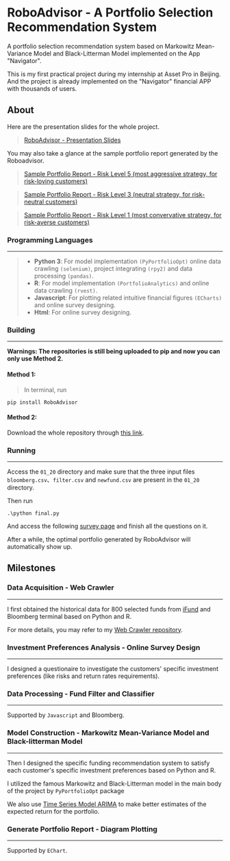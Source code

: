 # RoboAdvisor - A Portfolio Selection Recommendation System
A portfolio selection recommendation system based on Markowitz Mean-Variance Model and Black-Litterman Model implemented on the App "Navigator".

This is my first practical project during my internship at Asset Pro in Beijing. And the project is already implemented on the "Navigator" financial APP with thousands of users.


## About
Here are the presentation slides for the whole project.

>[RoboAdvisor - Presentation Slides](https://github.com/PeterQiu0516/RoboAdvisor/raw/master/01_13/%E5%9F%BA%E4%BA%8EMarkowitz%20Mean-Variance%E4%B8%8EBlack-Litterman%E7%90%86%E8%AE%BA%E7%9A%84%E8%B5%84%E4%BA%A7%E9%85%8D%E7%BD%AE%E6%A8%A1%E5%9E%8B%E2%80%94%E2%80%94%E6%9C%AA%E6%9D%A5%E8%88%AA%E6%B5%B7%E5%AE%B6RoboAdvisor%E6%96%B0%E5%8A%9F%E8%83%BD%E4%BB%8B%E7%BB%8D.pdf)

You may also take a glance at the sample portfolio report generated by the Roboadvisor.

>[Sample Portfolio Report - Risk Level 5 (most aggressive strategy, for risk-loving customers)](https://github.com/PeterQiu0516/RoboAdvisor/raw/master/Sample%20Portfolio%20Report%20-%20Risk%20Level%205.pdf)

>[Sample Portfolio Report - Risk Level 3 (neutral strategy, for risk-neutral customers)](https://github.com/PeterQiu0516/RoboAdvisor/raw/master/Sample%20Portfolio%20Report%20-%20Risk%20Level%203.pdf)

>[Sample Portfolio Report - Risk Level 1 (most convervative strategy, for risk-averse customers)](https://github.com/PeterQiu0516/RoboAdvisor/raw/master/Sample%20Portfolio%20Report%20-%20Risk%20Level%201.pdf)

### Programming Languages
***
>+ **Python 3**: For model implementation `(PyPortfolioOpt)` online data crawling `(selenium)`, project integrating `(rpy2)` and data processing `(pandas)`.
>+ **R**: For model implementation `(PortfolioAnalytics)` and online data crawling `(rvest)`.
>+ **Javascript**: For plotting related intuitive financial figures `(ECharts)` and online survey designing.
>+ **Html**: For online survey designing.

### Building
---

**Warnings: The repositories is still being uploaded to pip and now you can only use Method 2.**

#### Method 1:
>In terminal, run

```
pip install RoboAdvisor
```

#### Method 2:
Download the whole repository through [this link](https://github.com/PeterQiu0516/RoboAdvisor/archive/master.zip).


### Running
---
Access the `01_20` directory and make sure that the three input files `bloomberg.csv`、`filter.csv` and `newfund.csv` are present in the `01_20` directory.

Then run

```
.\python final.py
```

And access the following [survey page](localhost:9000) and finish all the questions on it.


After a while, the optimal portfolio generated by RoboAdvisor will automatically show up.


## Milestones

### Data Acquisition - Web Crawler
---
I first obtained the historical data for 800 selected funds from [iFund](https://www.ifund.com.hk/en/companies/) and Bloomberg terminal based on Python and R.

For more details, you may refer to my [Web Crawler repository](https://github.com/PeterQiu0516/WebCrawler).

### Investment Preferences Analysis - Online Survey Design
---
I designed a questionaire to investigate the customers' specific investment preferences (like risks and return rates requirements).



### Data Processing - Fund Filter and Classifier
---

Supported by `Javascript` and Bloomberg.

### Model Construction - Markowitz Mean-Variance Model and Black-litterman Model
---

Then I designed the specific funding recommendation system to satisfy each customer's specific investment preferences based on Python and R. 

I utilized the famous Markowitz and Black-Litterman model in the main body of the project by `PyPortfolioOpt` package

We also use [Time Series Model ARIMA](https://github.com/PeterQiu0516/GoogleCloud-ML-for-Trading/tree/master/Course%201%20-%20Introduction%20to%20Trading%2C%20Machine%20Learning%20%26%20GCP/Qwiklab%203%20-%20Build%20a%20Time%20Series%20Model%20(ARIMA%20Model)%20to%20Forecast%20Stock%20Price) to make better estimates of the expected return for the portfolio.


### Generate Portfolio Report - Diagram Plotting
---
Supported by `EChart`.
